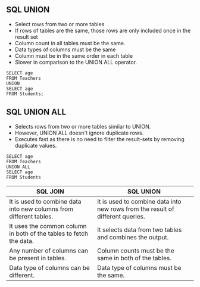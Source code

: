 ## SQL UNION
- Select rows from two or more tables
- If rows of tables are the same, those rows are only included once in the result set
- Column count in all tables must be the same.
- Data types of columns must be the same
- Column must be in the same order in each table
- Slower in comparison to the UNION ALL operator.

```
SELECT age
FROM Teachers
UNION
SELECT age
FROM Students;
```

## SQL UNION ALL
- Selects rows from two or more tables similar to UNION.
- However, UNION ALL doesn't ignore duplicate rows.
- Executes fast as there is no need to filter the result-sets by removing duplicate values.

```
SELECT age
FROM Teachers
UNION ALL
SELECT age
FROM Students
```

| SQL JOIN|SQL UNION|
|---|---|
|It is used to combine data into new columns from different tables.|It is used to combine data into new rows from the result of different queries.|
|It uses the common column in both of the tables to fetch the data.|It selects data from two tables and combines the output.|
|Any number of columns can be present in tables.|Column counts must be the same in both of the tables.|
|Data type of columns can be different.|Data type of columns must be the same.|
